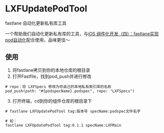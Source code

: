 # LXFUpdatePodTool
fastlane 自动化更新私有库工具

一个帮助我们自动化更新私有库的工具，与[iOS 组件化开发（四）：fastlane实现pod自动化]()配合使用，品味更佳～

## 使用

1. 将fastlane拷贝到你的本地仓库的根目录
2. 打开Fastfile，找到pod_push并进行修改

```
# repo：将 LXFSpecs 修改为你自己的本地私有索引库的名称
pod_push(path: "#{podspecName}.podspec", repo: "LXFSpecs")

```
3. 打开终端，cd到你的组件仓库的根目录下

```
# fastlane LXFUpdatePodTool tag:版本号 specName:podspec文件名字

# 如：
fastlane LXFUpdatePodTool tag:0.1.1 specName:LXFMain
```
